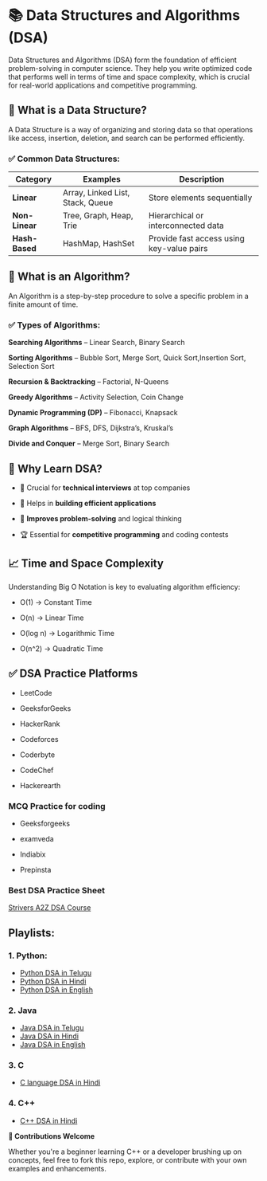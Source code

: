 # 📚 Data Structures and Algorithms (DSA)
Data Structures and Algorithms (DSA) form the foundation of efficient problem-solving in computer science. They help you write optimized code that performs well in terms of time and space complexity, which is crucial for real-world applications and competitive programming.

## 🔹 What is a Data Structure?
A Data Structure is a way of organizing and storing data so that operations like access, insertion, deletion, and search can be performed efficiently.

### ✅ Common Data Structures:

| Category       | Examples                         | Description                               |
| -------------- | -------------------------------- | ----------------------------------------- |
| **Linear**     | Array, Linked List, Stack, Queue | Store elements sequentially               |
| **Non-Linear** | Tree, Graph, Heap, Trie          | Hierarchical or interconnected data       |
| **Hash-Based** | HashMap, HashSet                 | Provide fast access using key-value pairs |

## 🔹 What is an Algorithm?
An Algorithm is a step-by-step procedure to solve a specific problem in a finite amount of time.

### ✅ Types of Algorithms:

**Searching Algorithms** – Linear Search, Binary Search

**Sorting Algorithms** – Bubble Sort, Merge Sort, Quick Sort,Insertion Sort, Selection Sort

**Recursion & Backtracking** – Factorial, N-Queens

**Greedy Algorithms** – Activity Selection, Coin Change

**Dynamic Programming (DP)** – Fibonacci, Knapsack

**Graph Algorithms** – BFS, DFS, Dijkstra’s, Kruskal’s

**Divide and Conquer** – Merge Sort, Binary Search

## 🧠 Why Learn DSA?

- 💼 Crucial for **technical interviews** at top companies

- 🚀 Helps in **building efficient applications**

- 🔎 **Improves problem-solving** and logical thinking

- 🏆 Essential for **competitive programming** and coding contests

## 📈 Time and Space Complexity

Understanding Big O Notation is key to evaluating algorithm efficiency:

- O(1) → Constant Time

- O(n) → Linear Time

- O(log n) → Logarithmic Time

- O(n^2) → Quadratic Time

## ✅ DSA Practice Platforms

- LeetCode

- GeeksforGeeks

- HackerRank

- Codeforces

- Coderbyte

- CodeChef

- Hackerearth 

### MCQ Practice for coding

- Geeksforgeeks

- examveda

- Indiabix

- Prepinsta

### Best DSA Practice Sheet

[Strivers A2Z DSA Course](https://takeuforward.org/strivers-a2z-dsa-course/strivers-a2z-dsa-course-sheet-2?fbclid=IwZXh0bgNhZW0CMTEAAR5eB-gxu9DDATmR9mNJ1dx8wZ2B3IZy3f46pcY678wbzXQ2K12_KNegcj5nhA_aem_4nELi6s-9slm_M0ybwdMWA)

## Playlists:

### 1. Python:

- [Python DSA in Telugu](https://www.youtube.com/playlist?list=PLjzLBp9HHZWiJrhfJzTAEbwdpQIfUXtwP) 
- [Python DSA in Hindi](https://www.youtube.com/playlist?list=PLhR2IpV1b2FwWwviBHRrR118YAaSlyhTU) 
- [Python DSA in English](https://www.youtube.com/playlist?list=PLKYEe2WisBTFEr6laH5bR2J19j7sl5O8R) 

### 2. Java

- [Java DSA in Telugu](https://www.youtube.com/playlist?list=PLjzLBp9HHZWhVXBSPS1VqxXXDoVk07gd9) 
- [Java DSA in Hindi](https://www.youtube.com/playlist?list=PLfqMhTWNBTe3LtFWcvwpqTkUSlB32kJop) 
- [Java DSA in English](https://youtu.be/xWLxhF3b5P8?si=74pW-oryi-KwgT33) 

### 3. C 

- [C language DSA in Hindi](https://www.youtube.com/playlist?list=PLu0W_9lII9ahIappRPN0MCAgtOu3lQjQi) 

### 4. C++

- [C++ DSA in Hindi](https://www.youtube.com/playlist?list=PLfqMhTWNBTe137I_EPQd34TsgV6IO55pt) 

**🤝 Contributions Welcome**

Whether you're a beginner learning C++ or a developer brushing up on concepts, feel free to fork this repo, explore, or contribute with your own examples and enhancements.
